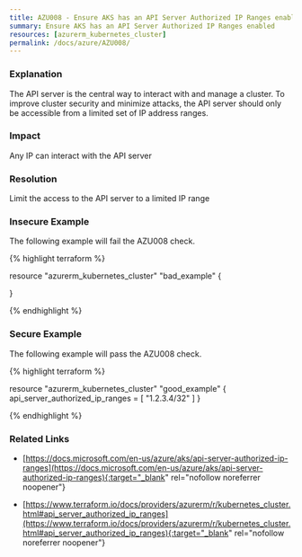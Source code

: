 ```yaml
---
title: AZU008 - Ensure AKS has an API Server Authorized IP Ranges enabled
summary: Ensure AKS has an API Server Authorized IP Ranges enabled 
resources: [azurerm_kubernetes_cluster] 
permalink: /docs/azure/AZU008/
---
```

### Explanation


The API server is the central way to interact with and manage a cluster. To improve cluster security and minimize attacks, the API server should only be accessible from a limited set of IP address ranges.


### Impact
Any IP can interact with the API server

### Resolution
Limit the access to the API server to a limited IP range



### Insecure Example

The following example will fail the AZU008 check.

{% highlight terraform %}

resource "azurerm_kubernetes_cluster" "bad_example" {

}

{% endhighlight %}



### Secure Example

The following example will pass the AZU008 check.

{% highlight terraform %}

resource "azurerm_kubernetes_cluster" "good_example" {
    api_server_authorized_ip_ranges = [
		"1.2.3.4/32"
	]
}

{% endhighlight %}



### Related Links


- [https://docs.microsoft.com/en-us/azure/aks/api-server-authorized-ip-ranges](https://docs.microsoft.com/en-us/azure/aks/api-server-authorized-ip-ranges){:target="_blank" rel="nofollow noreferrer noopener"}

- [https://www.terraform.io/docs/providers/azurerm/r/kubernetes_cluster.html#api_server_authorized_ip_ranges](https://www.terraform.io/docs/providers/azurerm/r/kubernetes_cluster.html#api_server_authorized_ip_ranges){:target="_blank" rel="nofollow noreferrer noopener"}


